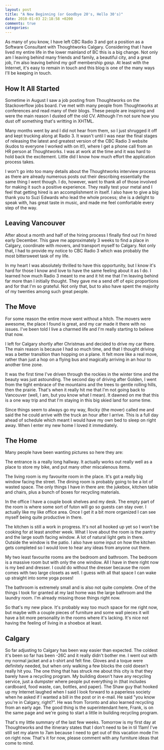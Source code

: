 ```yaml
---
layout: post
title: "A New Beginning (or Goodbye 20's, Hello 30's)"
date: 2010-01-03 22:18:58 +0200
comments: true
categories:
---
```

As many of you know, I have left CBC Radio 3 and got a position as a Software Consultant with Thoughtworks Calgary.
Considering that I have lived my entire life in the lower mainland of BC this is a big change. Not only am I leaving
behind many friends and family, a beautiful city, and a great job, I'm also leaving behind my golf membership *gasp*. At
least with the Internet, it's easy to remain in touch and this blog is one of the many ways I'll be keeping in touch.

## How It All Started

Sometime in August I saw a job posting from Thoughtworks on the Stackoverflow jobs board. I've met with many people from
Thoughtworks at conferences and read many of their blogs. These people are inspiring and were the main reason I dusted
off the old CV. Although I'm not sure how you dust off something that's writting in XHTML.

Many months went by and I did not hear from them, so I just shrugged it off and kept trucking along at Radio 3. It
wasn't until I was near the final stages of releasing the latest and greatest version of the CBC Radio 3 website (kudos
to everyone I worked with on it!), where I get a phone call from an HR person at Thoughtworks. I was at work at the time
and it was hard to hold back the excitement. Little did I know how much effort the application process takes.

I won't go into too many details about the Thoughtworks interview process as there are already numerous posts out their
describing essentially the same thing I went though. I do, however, want to thank all of those involved for making it
such a positive experience. They really test your metal and I feel that getting hired is an accomplishment in itself. I
also have to give a big thank you to Suzi Edwards who lead the whole process; she is a delight to speak with, has great
taste in music, and made me feel comfortable every step of the way.

## Leaving Vancouver

After about a month and half of the hiring process I finally find out I'm hired early December. This gave me
approximately 3 weeks to find a place in Calgary, coordinate with movers, and transport myself to Calgary. Not only
that, I had to provide my notice to CBC Radio 3 which was probably the most bittersweet task of my life.

In my heart I was absolutely thrilled to have this opportunity, but I know it's hard for those I know and love to have
the same feeling about it as I do. I learned how much Radio 3 meant to me and it hit me that I'm leaving behind far more
than I initially thought. They gave me a send off of epic proportions and for that I'm so grateful. Not only that, but
to also have spent the majority of my twenties among such great people.

## The Move

For some reason the entire move went without a hitch. The movers were awesome, the place I found is great, and my car
made it there with no issues. I've been told I live a charmed life and I'm really starting to believe that now.

I left for Calgary shortly after Christmas and decided to drive my car there. The main reason is because I had so much
time, and that I thought driving was a better transition than hopping on a plane. It felt more like a real move, rather
than just a hop on a flying bus and magically arriving in an hour to another time zone.

It was the first time I've driven through the rockies in the winter time and the beauty was just astounding. The second
day of driving after Golden, I went from the tight embrace of the mountains and the trees to gentle rolling hills, then
the prairie. That's when it really hit me that I'm not going back to Vancouver (well, I am, but you know what I mean).
It dawned on me that this is a one way trip and that I'm staying in this big skied land for some time.

Since things seem to always go my way, Rocky (the mover) called me and said the he could arrive with the truck an hour
after I arrive. This is a full day ahead of schedule which meant I would have my own bed to sleep on right away. When I
enter my new home I loved it immediately.

## The Home

Many people have been wanting pictures so here they are:

The entrance is a really long hallway. It actually works out really well as a place to store my bike, and put many other
miscalenous items.

The living room is my favourite room in the place. It's got a really big window facing the street. The dining room is
probably going to be a lot of wasted space. The only things I have in there are: the jukebox, kitchen table and chairs,
plus a bunch of boxes for recycling materials.

In the office I have a couple book shelves and my desk. The empty part of the room is where some sort of futon will go
so guests can stay over. I actually like my like office area. Once I get it a bit more organized I can see myself being
quite productive in there.

The kitchen is still a work in progress. It's not all hooked up yet so I won't be cooking for at least another week.
What I love about the room is the pantry and the large south facing window. A lot of natural light gets in there.
Outside the window is the patio. I also have some input on how the kitchen gets completed so I would love to hear any
ideas from anyone out there.

My two least favourite rooms are the bedroom and bathroom. The bedroom is a massive room but with only the one window.
All I have in there right now is my bed and dresser. I could do without the dresser because the room comes with two
large closets as well. I guess with all that space I can wake up straight into some yoga poses!

The bathroom is extremely small and is also not quite complete. One of the things I took for granted at my last home was
the large bathroom and the laundry room. I'm already missing those things right now.

So that's my new place. It's probably way too much space for me right now, but maybe with a couple pieces of furniture
and some wall pieces it will have a bit more personality in the rooms where it's lacking. It's nice not having the
feeling of living in a shoebox at least.

## Calgary

So far adjusting to Calgary has been way easier than expected. The coldest it's been so far has been -26C and it really
didn't bother me. I went out with my normal jacket and a t-shirt and felt fine. Gloves and a toque were definitely
needed, but when only walking a few blocks the cold doesn't really hit you. The one thing that has struck me about this
city is that they barely have a recycling program. My building doesn't have any recycling service, just a dumpster where
people put everything in (that includes cardboard, food waste, can, bottles, and paper). The Shaw guy that hooked up my
Internet laughed when I said I look forward to a paperless society when he asked if I wanted a bill in the post or in
e-mail. He said "you know you're in Calgary, right?". He was from Toronto and also learned recycling from an early age.
The good thing is the superintendant here, Frank, is on the same page and we're going to start a little in building
recycling program.

That's my little summary of the last few weeks. Tomorrow is my first day at Thoughtworks and the itinerary states that I
don't need to be in til 11am! I've still set my alarm to 7am because I need to get out of this vacation mode I'm on
right now. That's it for now, please comment with any furniture ideas that come to mind.

